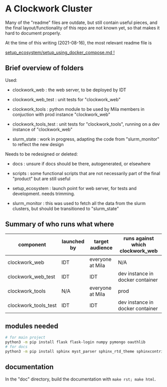 # A Clockwork Cluster

Many of the "readme" files are outdate, but still contain useful pieces,
and the final layout/functionality of this repo are not known yet, so that
makes it hard to document properly.

At the time of this writing (2021-08-16), the most relevant readme file is

[setup_ecosystem/setup_using_docker_compose.md !](https://github.com/mila-iqia/clockwork/blob/master/setup_ecosystem/setup_using_docker_compose.md)

## Brief overview of folders

Used:

* clockwork_web : the web server, to be deployed by IDT
* clockwork_web_test : unit tests for "clockwork_web"

* clockwork_tools : python module to be used by Mila members in conjuction with prod instance "clockwork_web"
* clockwork_tools_test : unit tests for "clockwork_tools", running on a dev instance of "clockwork_web"

* slurm_state : work in progress, adapting the code from "slurm_monitor" to reflect the new design

Needs to be redesigned or deleted:

* docs : unsure if docs should be there, autogenerated, or elsewhere
* scripts : some functional scripts that are not necessarily part of the final "product" but are still useful

* setup_ecosystem : launch point for web server, for tests and development. needs trimming.
* slurm_monitor : this was used to fetch all the data from the slurm clusters, but should be transitioned to "slurm_state"

## Summary of who runs what where

| component | launched by | target audience | runs against which clockwork_web |
|--|--|--|--|
| clockwork_web | IDT | everyone at Mila | N/A |
| clockwork_web_test | IDT | IDT | dev instance in docker container |
| clockwork_tools | N/A | everyone at Mila  | prod |
| clockwork_tools_test | IDT | IDT | dev instance in docker container|

## modules needed

```bash
# for main project
python3 -m pip install flask flask-login numpy pymongo oauthlib
# for docs
python3 -m pip install sphinx myst_parser sphinx_rtd_theme sphinxcontrib.httpdomain
```

## documentation

In the "doc" directory, build the documentation with `make rst; make html`.